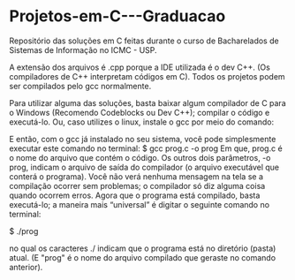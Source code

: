 ﻿# Projetos-em-C---Graduacao

Repositório das soluções em C feitas durante o curso de Bacharelados de Sistemas de Informação no ICMC - USP.

A extensão dos arquivos é .cpp porque a IDE utilizada é o dev C++. (Os compiladores de C++ interpretam códigos em C).
Todos os projetos podem ser compilados pelo gcc normalmente.

Para utilizar alguma das soluções, basta baixar algum compilador de C para o Windows (Recomendo Codeblocks ou Dev C++); compilar o código e executá-lo.
Ou, caso utilizes o linux, instale o gcc por meio do comando:

E então, com o gcc já instalado no seu sistema, você pode simplesmente executar este comando no terminal:
$ gcc prog.c -o prog
Em que, prog.c é o nome do arquivo que contém o código. Os outros dois parâmetros, -o prog, indicam o arquivo de saída do compilador (o arquivo executável que conterá o programa). Você não verá nenhuma mensagem na tela se a compilação ocorrer sem problemas; o compilador só diz alguma coisa quando ocorrem erros.
Agora que o programa está compilado, basta executá-lo; a maneira mais “universal” é digitar o seguinte comando no terminal:

$ ./prog

no qual os caracteres ./ indicam que o programa está no diretório (pasta) atual. (E "prog" é o nome do arquivo compilado que geraste no comando anterior).